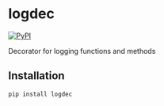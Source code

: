 # logdec

[![PyPI](https://img.shields.io/pypi/v/logdec)](https://pypi.org/project/logdec)

Decorator for logging functions and methods

## Installation

```bash
pip install logdec
```
